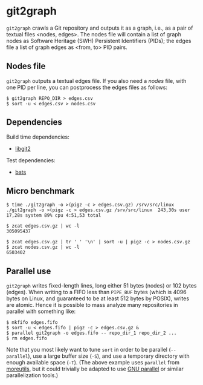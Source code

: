 git2graph
=========

`git2graph` crawls a Git repository and outputs it as a graph, i.e., as a pair
of textual files <nodes, edges>. The nodes file will contain a list of graph
nodes as Software Heritage (SWH) Persistent Identifiers (PIDs); the edges file
a list of graph edges as <from, to> PID pairs.


Nodes file
----------

`git2graph` outputs a textual edges file. If you also need a *nodes* file, with
one PID per line, you can postprocess the edges files as follows:

    $ git2graph REPO_DIR > edges.csv
    $ sort -u < edges.csv > nodes.csv


Dependencies
------------

Build time dependencies:

- [libgit2](https://libgit2.org/)

Test dependencies:

- [bats](https://github.com/bats-core/bats-core)


Micro benchmark
---------------

    $ time ./git2graph -o >(pigz -c > edges.csv.gz) /srv/src/linux
    ./git2graph -o >(pigz -c > edges.csv.gz /srv/src/linux  243,30s user 17,28s system 89% cpu 4:51,53 total
    
    $ zcat edges.csv.gz | wc -l
    305095437
    
    $ zcat edges.csv.gz | tr ' ' '\n' | sort -u | pigz -c > nodes.csv.gz
    $ zcat nodes.csv.gz | wc -l
    6503402


Parallel use
------------

`git2graph` writes fixed-length lines, long either 51 bytes (nodes) or 102
bytes (edges). When writing to a FIFO less than `PIPE_BUF` bytes (which is 4096
bytes on Linux, and guaranteed to be at least 512 bytes by POSIX), writes are
atomic. Hence it is possible to mass analyze many repositories in parallel with
something like:

    $ mkfifo edges.fifo
    $ sort -u < edges.fifo | pigz -c > edges.csv.gz &
    $ parallel git2graph -o edges.fifo -- repo_dir_1 repo_dir_2 ...
    $ rm edges.fifo

Note that you most likely want to tune `sort` in order to be parallel
(`--parallel`), use a large buffer size (`-S`), and use a temporary directory
with enough available space (`-T`).  (The above example uses `parallel`
from [moreutils](https://joeyh.name/code/moreutils/), but it could trivially be
adapted to use [GNU parallel](https://www.gnu.org/software/parallel/) or
similar parallelization tools.)
